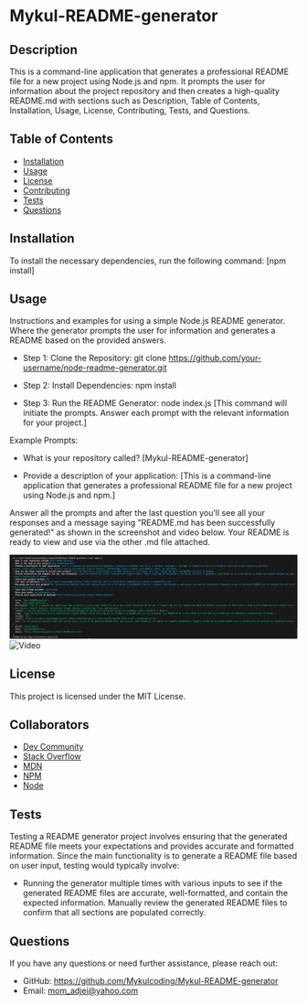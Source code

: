 # Mykul-README-generator

## Description
This is a command-line application that generates a professional README file for a new project using Node.js and npm. It prompts the user for information about the project repository and then creates a high-quality README.md with sections such as Description, Table of Contents, Installation, Usage, License, Contributing, Tests, and Questions.


## Table of Contents

- [Installation](#installation)
- [Usage](#usage)
- [License](#license)
- [Contributing](#contributing)
- [Tests](#tests)
- [Questions](#questions)

## Installation
To install the necessary dependencies, run the following command:
[npm install]

## Usage
Instructions and examples for using a simple Node.js README generator. Where the generator prompts the user for information and generates a README based on the provided answers.

- Step 1: Clone the Repository: git clone https://github.com/your-username/node-readme-generator.git

- Step 2: Install Dependencies: npm install

- Step 3: Run the README Generator: node index.js [This command will initiate the prompts. Answer each prompt with the relevant information for your project.]

Example Prompts:
- What is your repository called? [Mykul-README-generator]

- Provide a description of your application: [This is a command-line application that generates a professional README file for a new project using Node.js and npm.]

Answer all the prompts and after the last question you'll see all your responses and a message saying "README.md has been successfully generated!" as shown in the screenshot and video below. Your README is ready to view and use via the other .md file attached. 

![Screenshot](./assets/node.SS_1.PNG)
![Video](./assets/)

## License

This project is licensed under the MIT License.

## Collaborators
- [Dev Community](https://dev.to/)
- [Stack Overflow](https://stackoverflow.com/)
- [MDN](https://developer.mozilla.org/en-US/)
- [NPM](https://www.npmjs.com/package/inquirer)
- [Node](https://developer.mozilla.org/en-US/docs/Web/API/Node)

## Tests
Testing a README generator project involves ensuring that the generated README file meets your expectations and provides accurate and formatted information. Since the main functionality is to generate a README file based on user input, testing would typically involve:

- Running the generator multiple times with various inputs to see if the generated README files are accurate, well-formatted, and contain the expected information. Manually review the generated README files to confirm that all sections are populated correctly.

## Questions

If you have any questions or need further assistance, please reach out:

- GitHub: https://github.com/Mykulcoding/Mykul-README-generator
- Email: mom_adjei@yahoo.com

